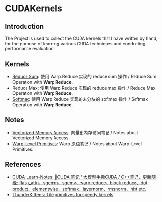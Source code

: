 # CUDAKernels

## Introduction

The Project is used to collect the CUDA kernels that I have written by hand, for the purpose of learning various CUDA techniques and conducting performance evaluation.

## Kernels

- [Reduce Sum](src/kernels/reduce.cu): 使用 Warp Reduce 实现的 reduce sum 操作 / Reduce Sum Operation with **Warp Reduce**.
- [Reduce Max](src/kernels/reduce.cu): 使用 Warp Reduce 实现的 reduce max 操作 / Reduce Max Operation with **Warp Reduce**.
- [Softmax](src/kernels/softmax.cu): 使用 Warp Reduce 实现的未分块的 softmax 操作 / Softmax Operation with **Warp Reduce**.

## Notes

- [Vectorized Memory Access](notes/vec.md): 向量化内存访问笔记 / Notes about Vectorized Memory Access.
- [Warp-Level Primitives](notes/warp.md): Warp 原语笔记 / Notes about Warp-Level Primitives.

## References

- [CUDA-Learn-Notes: 🎉CUDA 笔记 / 大模型手撕CUDA / C++笔记，更新随缘: flash_attn、sgemm、sgemv、warp reduce、block reduce、dot product、elementwise、softmax、layernorm、rmsnorm、hist etc.](https://github.com/DefTruth/CUDA-Learn-Notes)
- [ThunderKittens: Tile primitives for speedy kernels](https://github.com/HazyResearch/ThunderKittens)